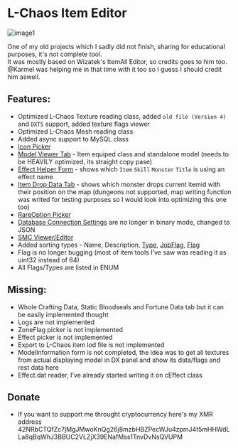 # L-Chaos Item Editor
![image1](http://grabilla.com/0881e-6252a273-2e60-4bb5-8e45-2ef07288901e.png)

One of my old projects which I sadly did not finish, sharing for educational purposes, it's not complete tool.\
It was mostly based on Wizatek's ItemAll Editor, so credits goes to him too.\
@Karmel was helping me in that time with it too so I guess I should credit him aswell.

## Features:
- Optimized L-Chaos Texture reading class, added ```old file (Version 4)``` and ```DXT5``` support, added texture flags viewer
- Optimized L-Chaos Mesh reading class
- Added async support to MySQL class
- [Icon Picker](http://grabilla.com/0881e-785ca3b8-6f2c-4119-89cb-73d080b36ad1.png)
- [Model Viewer Tab](http://grabilla.com/0881e-8a224ed4-2c29-485c-bf87-d8f7a867619b.gif) - Item equiped class and standalone model (needs to be HEAVILY optimized, its straight copy pase)
- [Effect Helper Form](http://i.grab.la/0881e-ffe6de6e-f71d-4b38-8e88-aaac81b26393.png) - shows which ```Item``` ```Skill``` ```Monster``` ```Title``` is using an effect name
- [Item Drop Data Tab](http://grabilla.com/0881e-e1405316-7141-4508-9b7d-264e4234ffd4.png) - shows which monster drops current itemid with their position on the map (dungeons not supported, map writing function was writed for testing purposes so I would look into optimizing this one too)
- [RareOption Picker](http://grabilla.com/0881e-1c20630b-f2b2-47d4-a6a0-b84960b39f89.png)
- [Database Connection Settings](http://grabilla.com/0881e-2b3210e7-c5fa-4bf0-9f9e-a6d930b9e1cf.png) are no longer in binary mode, changed to JSON
- [SMC Viewer/Editor](http://grabilla.com/0881e-b4f0eee1-c983-4be8-b111-f8cb8787feeb.png)
- Added sorting types - Name, Description, [Type](http://grabilla.com/0881e-47f130c6-9d98-4ff6-866c-36313610e6c8.png), [JobFlag](http://grabilla.com/0881e-89afbf80-63fb-4044-837b-d3065c763bf1.png), [Flag](http://grabilla.com/0881e-b926df11-73c6-4486-a370-79a8831fdc6d.png)
- Flag is no longer bugging (most of item tools I've saw was reading it as uint32 instead of 64)
- All Flags/Types are listed in ENUM

## Missing:
- Whole Crafting Data, Static Bloodseals and Fortune Data tab but it can be easily implemented thought
- Logs are not implemented
- ZoneFlag picker is not implemented
- Effect picker is not implemented
- Export to L-Chaos item lod file is not implemented
- ModelInformation form is not completed, the idea was to get all textures from actual displaying model in DX panel and show its data/flags and rest data here
- Effect.dat reader, I've already started writing it on cEffect class

## Donate
- If you want to support me throught cryptocurrency here's my XMR address
42NRbCTQfZc7jMgJMwoKnQg26j8mzbHBZPecWJu4zpmJ4t5mHHWdLLa8qBqWhJ3BBUC2VLZjX39ENafMss1TnvDvNsQVUPM
